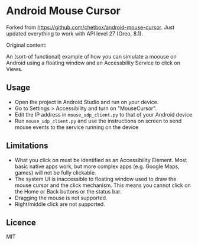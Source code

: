 # Android Mouse Cursor

Forked from https://github.com/chetbox/android-mouse-cursor. Just updated everything to work with API level 27 (Oreo, 8.1). 

Original content:

An (sort-of functional) example of how you can simulate a moouse on Android using a floating window and an Accessbility Service to click on Views.

## Usage

- Open the project in Android Studio and run on your device.
- Go to Settings > Accessibility and turn on "MouseCursor".
- Edit the IP address in `mouse_udp_client.py` to that of your Android device
- Run `mouse_udp_client.py` and use the instructions on screen to send mouse events to the service running on the device

## Limitations

- What you click on must be identified as an Accessibility Element. Most basic native apps work, but more complex apps (e.g. Google Maps, games) will not be fully clickable.
- The system UI is inaccessible to floating window used to draw the mouse cursor and the click mechanism. This means you cannot click on the Home or Back buttons or the status bar.
- Dragging the mouse is not supported.
- Right/middle click are not supported.

## Licence

MIT

